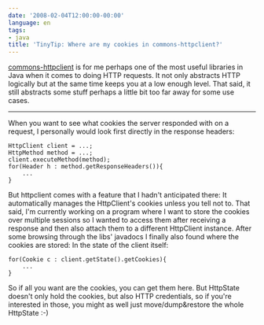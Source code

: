 ```yaml
---
date: '2008-02-04T12:00:00-00:00'
language: en
tags:
- java
title: 'TinyTip: Where are my cookies in commons-httpclient?'
---
```



[commons-httpclient](http://hc.apache.org/httpclient-3.x/) is for me perhaps one of the most useful libraries in Java when it comes to doing HTTP requests. It not only abstracts HTTP logically but at the same time keeps you at a low enough level. That said, it still abstracts some stuff perhaps a little bit too far away for some use cases. 

-------------------------------

When you want to see what cookies the server responded with on a request, I personally would look first directly in the response headers:
    
    HttpClient client = ...;
    HttpMethod method = ...;
    client.executeMethod(method);
    for(Header h : method.getResponseHeaders()){
        ...
    }
    
But httpclient comes with a feature that I hadn't anticipated there: It automatically manages the HttpClient's cookies unless you tell not to. That said, I'm currently working on a program where I want to store the cookies over multiple sessions so I wanted to access them after receiving a response and then also attach them to a different HttpClient instance. After some browsing through the libs' javadocs I finally also found where the cookies are stored: In the state of the client itself:
    
    for(Cookie c : client.getState().getCookies){
        ...
    }

So if all you want are the cookies, you can get them here. But HttpState doesn't only hold the cookies, but also HTTP credentials, so if you're interested in those, you might as well just move/dump&restore the whole HttpState :-)
